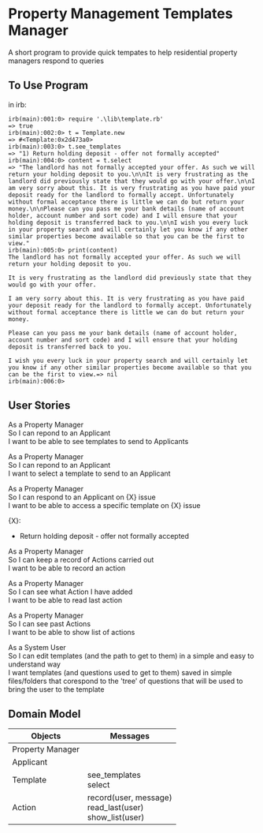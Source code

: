 # Property Management Templates Manager

A short program to provide quick tempates to help residential property managers respond to queries

## To Use Program

in irb:

```
irb(main):001:0> require '.\lib\template.rb'
=> true
irb(main):002:0> t = Template.new
=> #<Template:0x2d473a0>
irb(main):003:0> t.see_templates
=> "1) Return holding deposit - offer not formally accepted"
irb(main):004:0> content = t.select
=> "The landlord has not formally accepted your offer. As such we will return your holding deposit to you.\n\nIt is very frustrating as the landlord did previously state that they would go with your offer.\n\nI am very sorry about this. It is very frustrating as you have paid your deposit ready for the landlord to formally accept. Unfortunately without formal acceptance there is little we can do but return your money.\n\nPlease can you pass me your bank details (name of account holder, account number and sort code) and I will ensure that your holding deposit is transferred back to you.\n\nI wish you every luck in your property search and will certainly let you know if any other similar properties become available so that you can be the first to view."
irb(main):005:0> print(content)
The landlord has not formally accepted your offer. As such we will return your holding deposit to you.

It is very frustrating as the landlord did previously state that they would go with your offer.

I am very sorry about this. It is very frustrating as you have paid your deposit ready for the landlord to formally accept. Unfortunately without formal acceptance there is little we can do but return your money.

Please can you pass me your bank details (name of account holder, account number and sort code) and I will ensure that your holding deposit is transferred back to you.

I wish you every luck in your property search and will certainly let you know if any other similar properties become available so that you can be the first to view.=> nil
irb(main):006:0>
```

## User Stories

As a Property Manager  
So I can repond to an Applicant  
I want to be able to see templates to send to Applicants

As a Property Manager  
So I can repond to an Applicant  
I want to select a template to send to an Applicant

As a Property Manager  
So I can respond to an Applicant on {X} issue  
I want to be able to access a specific template on {X} issue

{X}:

- Return holding deposit - offer not formally accepted

As a Property Manager  
So I can keep a record of Actions carried out  
I want to be able to record an action

As a Property Manager  
So I can see what Action I have added  
I want to be able to read last action

As a Property Manager  
So I can see past Actions  
I want to be able to show list of actions

As a System User  
So I can edit templates (and the path to get to them) in a simple and easy to understand way  
I want templates (and questions used to get to them) saved in simple files/folders that corespond to the 'tree' of questions that will be used to bring the user to the template 

## Domain Model

Objects | Messages
---|---
Property Manager |  
Applicant |  
Template | see_templates <br> select  
Action | record(user, message) <br> read_last(user) <br> show_list(user) 
